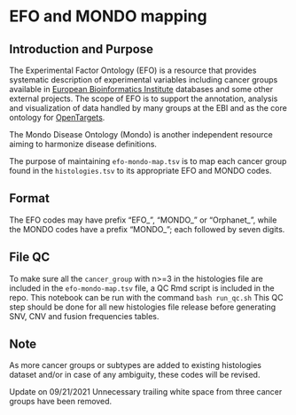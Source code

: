 # EFO and MONDO mapping

## Introduction and Purpose

The Experimental Factor Ontology (EFO) is a resource that provides systematic description of experimental variables including cancer groups available in [European Bioinformatics Institute](https://www.ebi.ac.uk/) databases and some other external projects. 
The scope of EFO is to support the annotation, analysis and visualization of data handled by many groups at the EBI and as the core ontology for [OpenTargets](https://www.opentargets.org/).

The Mondo Disease Ontology (Mondo) is another independent resource aiming to harmonize disease definitions. 

The purpose of maintaining `efo-mondo-map.tsv` is to map each cancer group found in the `histologies.tsv` to its appropriate EFO and MONDO codes.

## Format

The EFO codes may have prefix “EFO_”, “MONDO_” or “Orphanet_”, while the MONDO codes have a prefix “MONDO_”; each followed by seven digits.

## File QC
To make sure all the `cancer_group` with n>=3 in the histologies file are included in the `efo-mondo-map.tsv` file, a QC Rmd script is included in the repo. 
This notebook can be run with the command `bash run_qc.sh`
This QC step should be done for all new histologies file release before generating SNV, CNV and fusion frequencies tables.

## Note
As more cancer groups or subtypes are added to existing histologies dataset and/or in case of any ambiguity, these codes will be revised.

Update on 09/21/2021
Unnecessary trailing white space from three cancer groups have been removed.

